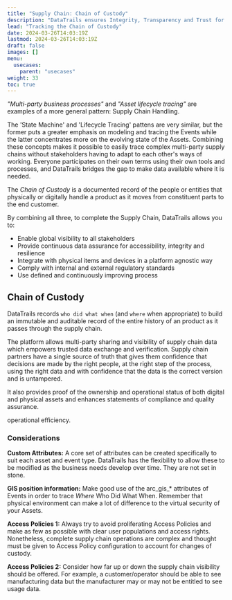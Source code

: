 ```yaml
---
title: "Supply Chain: Chain of Custody"
description: "DataTrails ensures Integrity, Transparency and Trust for Supply Chains"
lead: "Tracking the Chain of Custody"
date: 2024-03-26T14:03:19Z
lastmod: 2024-03-26T14:03:19Z
draft: false
images: []
menu: 
  usecases:
    parent: "usecases"
weight: 33
toc: true
---
```


*"Multi-party business processes"* and *"Asset lifecycle tracing"* are examples of a more general pattern: Supply Chain Handling.

The 'State Machine' and 'Lifecycle Tracing' pattens are very similar, but the former puts a greater emphasis on modeling and tracing the Events while the latter concentrates more on the evolving state of the Assets. Combining these concepts makes it possible to easily trace complex multi-party supply chains without stakeholders having to adapt to each other's ways of working. Everyone participates on their own terms using their own tools and processes, and DataTrails bridges the gap to make data available where it is needed.

The *Chain of Custody* is a documented record of the people or entities that physically or digitally handle a product as it moves from constituent parts to the end customer.

By combining all three, to complete the Supply Chain, DataTrails allows you to:  

* Enable global visibility to all stakeholders
* Provide continuous data assurance for accessibility, integrity and resilience
* Integrate with physical items and devices in a platform agnostic way
* Comply with internal and external regulatory standards
* Use defined and continuously improving process

## Chain of Custody
DataTrails records `who did what when` (and `where` when appropriate) to build an immutable and auditable record of the entire history of an product as it passes through the supply chain.

The platform allows multi-party sharing and visibility of supply chain data which empowers trusted data exchange and verification. Supply chain partners have a single source of truth that gives them confidence that decisions are made by the right people, at the right step of the process, using the right data and with confidence that the data is the correct version and is untampered. 

It also provides proof of the ownership and operational status of both digital and physical assets and enhances statements of compliance and quality assurance. 

 operational efficiency.

### Considerations

**Custom Attributes:** A core set of attributes can be created specifically to suit each asset and event type. DataTrails has the flexibility to allow these to be modified as the business needs develop over time. They are not set in stone.

**GIS position information:** Make good use of the arc_gis_* attributes of Events in order to trace *Where* Who Did What When. Remember that physical environment can make a lot of difference to the virtual security of your Assets.

**Access Policies 1:** Always try to avoid proliferating Access Policies and make as few as possible with clear user populations and access rights. Nonetheless, complete supply chain operations are complex and thought must be given to Access Policy configuration to account for changes of custody.

**Access Policies 2:** Consider how far up or down the supply chain visibility should be offered. For example, a customer/operator should be able to see manufacturing data but the manufacturer may or may not be entitled to see usage data.
